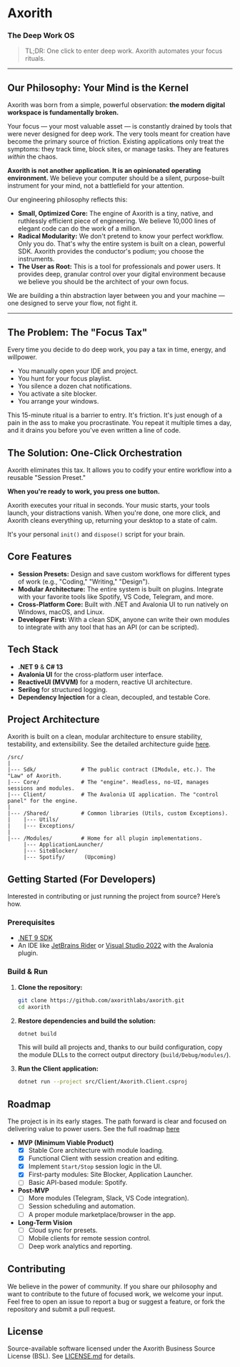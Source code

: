 ﻿# Axorith
### The Deep Work OS

> TL;DR: One click to enter deep work. Axorith automates your focus rituals.

---

## Our Philosophy: Your Mind is the Kernel

Axorith was born from a simple, powerful observation: **the modern digital workspace is fundamentally broken.**

Your focus — your most valuable asset — is constantly drained by tools that were never designed for deep work. The very tools meant for creation have become the primary source of friction. Existing applications only treat the symptoms: they track time, block sites, or manage tasks. They are features *within* the chaos.

**Axorith is not another application. It is an opinionated operating environment.** We believe your computer should be a silent, purpose-built instrument for your mind, not a battlefield for your attention.

Our engineering philosophy reflects this:

*   **Small, Optimized Core:** The engine of Axorith is a tiny, native, and ruthlessly efficient piece of engineering. We believe 10,000 lines of elegant code can do the work of a million.
*   **Radical Modularity:** We don't pretend to know your perfect workflow. Only you do. That's why the entire system is built on a clean, powerful SDK. Axorith provides the conductor's podium; you choose the instruments.
*   **The User as Root:** This is a tool for professionals and power users. It provides deep, granular control over your digital environment because we believe you should be the architect of your own focus.

We are building a thin abstraction layer between you and your machine — one designed to serve your flow, not fight it.

---

## The Problem: The "Focus Tax"

Every time you decide to do deep work, you pay a tax in time, energy, and willpower.

*   You manually open your IDE and project.
*   You hunt for your focus playlist.
*   You silence a dozen chat notifications.
*   You activate a site blocker.
*   You arrange your windows.

This 15-minute ritual is a barrier to entry. It's friction. It's just enough of a pain in the ass to make you procrastinate. You repeat it multiple times a day, and it drains you before you've even written a line of code.

## The Solution: One-Click Orchestration

Axorith eliminates this tax. It allows you to codify your entire workflow into a reusable "Session Preset."

**When you're ready to work, you press one button.**

Axorith executes your ritual in seconds. Your music starts, your tools launch, your distractions vanish. When you're done, one more click, and Axorith cleans everything up, returning your desktop to a state of calm.

It's your personal `init()` and `dispose()` script for your brain.

## Core Features

*   **Session Presets:** Design and save custom workflows for different types of work (e.g., "Coding," "Writing," "Design").
*   **Modular Architecture:** The entire system is built on plugins. Integrate with your favorite tools like Spotify, VS Code, Telegram, and more.
*   **Cross-Platform Core:** Built with .NET and Avalonia UI to run natively on Windows, macOS, and Linux.
*   **Developer First:** With a clean SDK, anyone can write their own modules to integrate with any tool that has an API (or can be scripted).

## Tech Stack

*   **.NET 9** & **C# 13**
*   **Avalonia UI** for the cross-platform user interface.
*   **ReactiveUI (MVVM)** for a modern, reactive UI architecture.
*   **Serilog** for structured logging.
*   **Dependency Injection** for a clean, decoupled, and testable Core.

## Project Architecture

Axorith is built on a clean, modular architecture to ensure stability, testability, and extensibility.
See the detailed architecture guide [here](docs/architecture.md).

```
/src/
|
|--- Sdk/              # The public contract (IModule, etc.). The "Law" of Axorith.
|--- Core/             # The "engine". Headless, no-UI, manages sessions and modules.
|--- Client/           # The Avalonia UI application. The "control panel" for the engine.
|
|--- /Shared/          # Common libraries (Utils, custom Exceptions).
|    |--- Utils/
|    |--- Exceptions/
|
|--- /Modules/         # Home for all plugin implementations.
     |--- ApplicationLauncher/
     |--- SiteBlocker/
     |--- Spotify/      (Upcoming)
```

## Getting Started (For Developers)

Interested in contributing or just running the project from source? Here’s how.

### Prerequisites

*   [.NET 9 SDK](https://dotnet.microsoft.com/download/dotnet/9.0)
*   An IDE like [JetBrains Rider](https://www.jetbrains.com/rider/) or [Visual Studio 2022](https://visualstudio.microsoft.com/) with the Avalonia plugin.

### Build & Run

1.  **Clone the repository:**
    ```sh
    git clone https://github.com/axorithlabs/axorith.git
    cd axorith
    ```

2.  **Restore dependencies and build the solution:**
    ```sh
    dotnet build
    ```
    This will build all projects and, thanks to our build configuration, copy the module DLLs to the correct output directory (`build/Debug/modules/`).

3.  **Run the Client application:**
    ```sh
    dotnet run --project src/Client/Axorith.Client.csproj
    ```

## Roadmap

The project is in its early stages. The path forward is clear and focused on delivering value to power users. 
See the full roadmap [here](docs/roadmap.md)

*   **MVP (Minimum Viable Product)**
    *   [x] Stable Core architecture with module loading.
    *   [x] Functional Client with session creation and editing.
    *   [x] Implement `Start/Stop` session logic in the UI.
    *   [x] First-party modules: Site Blocker, Application Launcher.
    *   [ ] Basic API-based module: Spotify.

*   **Post-MVP**
    *   [ ] More modules (Telegram, Slack, VS Code integration).
    *   [ ] Session scheduling and automation.
    *   [ ] A proper module marketplace/browser in the app.

*   **Long-Term Vision**
    *   [ ] Cloud sync for presets.
    *   [ ] Mobile clients for remote session control.
    *   [ ] Deep work analytics and reporting.

## Contributing

We believe in the power of community. If you share our philosophy and want to contribute to the future of focused work, we welcome your input. Feel free to open an issue to report a bug or suggest a feature, or fork the repository and submit a pull request.

## License

Source-available software licensed under the Axorith Business Source License (BSL). See [LICENSE.md](LICENSE.md) for details.